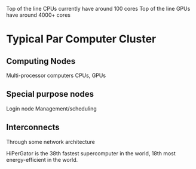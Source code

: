 Top of the line CPUs currently have around 100 cores
Top of the line GPUs have around 4000+ cores


# Typical Par Computer Cluster
## Computing Nodes
Multi-processor computers
CPUs, GPUs

## Special purpose nodes
Login node
Management/scheduling

## Interconnects
Through some network architecture

HiPerGator is the 38th fastest supercomputer in the world, 18th most energy-efficient in the world.

